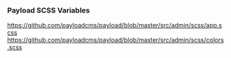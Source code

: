 ### Payload SCSS Variables

https://github.com/payloadcms/payload/blob/master/src/admin/scss/app.scss
https://github.com/payloadcms/payload/blob/master/src/admin/scss/colors.scss
